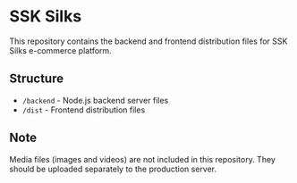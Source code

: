 # SSK Silks

This repository contains the backend and frontend distribution files for SSK Silks e-commerce platform.

## Structure

- `/backend` - Node.js backend server files
- `/dist` - Frontend distribution files

## Note
Media files (images and videos) are not included in this repository.
They should be uploaded separately to the production server.
